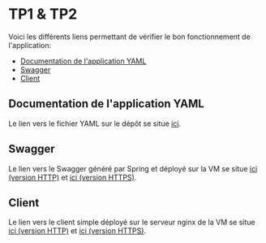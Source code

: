 # TP1 & TP2

Voici les différents liens permettant de vérifier le bon fonctionnement de l'application:
- [Documentation de l'application YAML](#Documentation-de-l'application-YAML)
- [Swagger](#Swagger)
- [Client](#Client)

## Documentation de l'application YAML
Le lien vers le fichier YAML sur le dépôt se situe [ici](./users-api.yaml).

## Swagger
Le lien vers le Swagger généré par Spring et déployé sur la VM se situe [ici (version HTTP)](http://192.168.75.118:8080/v1/swagger-ui/index.html?configUrl=/v1/v3/api-docs/swagger-config) et [ici (version HTTPS)](https://192.168.75.118/api/v1/swagger-ui/index.html?configUrl=/api/v1/v3/api-docs/swagger-config).

## Client
Le lien vers le client simple déployé sur le serveur nginx de la VM se situe [ici (version HTTP)](http://192.168.75.118/users-api/) et [ici (version HTTPS)](https://192.168.75.118/users-api/).
